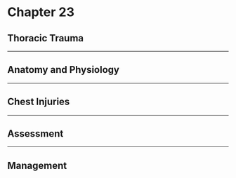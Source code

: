 # Chapter 23
## Thoracic Trauma

---

## Anatomy and Physiology

---

## Chest Injuries

---

## Assessment

---

## Management